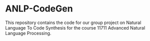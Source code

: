 # ANLP-CodeGen

This repository contains the code for our group project on Natural Language To Code Synthesis for the course 11711 Advanced Natural Language Processing.
